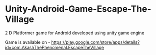 # Unity-Android-Game-Escape-The-Village
2 D Platformer game for Android developed using unity game engine

Game is available on - https://play.google.com/store/apps/details?id=com.AkashThePhenomenal.EscapeTheVillage
